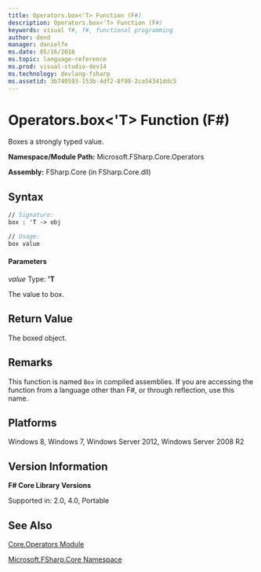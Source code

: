 ```yaml
---
title: Operators.box<'T> Function (F#)
description: Operators.box<'T> Function (F#)
keywords: visual f#, f#, functional programming
author: dend
manager: danielfe
ms.date: 05/16/2016
ms.topic: language-reference
ms.prod: visual-studio-dev14
ms.technology: devlang-fsharp
ms.assetid: 3b740593-153b-4df2-8f90-2ca54341ddc5
---
```


# Operators.box<'T> Function (F#)

Boxes a strongly typed value.

**Namespace/Module Path:** Microsoft.FSharp.Core.Operators

**Assembly:** FSharp.Core (in FSharp.Core.dll)


## Syntax

```fsharp
// Signature:
box : 'T -> obj

// Usage:
box value
```

#### Parameters
*value*
Type: **'T**


The value to box.

## Return Value

The boxed object.

## Remarks
This function is named `Box` in compiled assemblies. If you are accessing the function from a language other than F#, or through reflection, use this name.

## Platforms
Windows 8, Windows 7, Windows Server 2012, Windows Server 2008 R2

## Version Information
**F# Core Library Versions**

Supported in: 2.0, 4.0, Portable

## See Also
[Core.Operators Module](Core.Operators-Module-%5BFSharp%5D.md)

[Microsoft.FSharp.Core Namespace](Microsoft.FSharp.Core-Namespace-%5BFSharp%5D.md)
